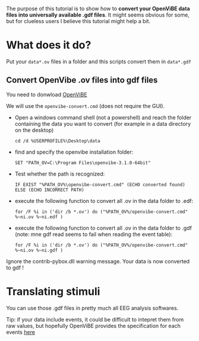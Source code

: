 The purpose of this tutorial is to show how to **convert your OpenViBE data files into universally available .gdf files**.
It might seems obvious for some, but for clueless users I believe this tutorial might help a bit.

# What does it do?

Put your `data*.ov` files in a folder and this scripts convert them in `data*.gdf`

## Convert OpenVibe .ov files into gdf files

You need to donwload [OpenViBE](http://openvibe.inria.fr/downloads/) 

We will use the  `openvibe-convert.cmd` (does not require the GUI).

- Open a windows command shell (not a powershell) and reach the folder containing the data you want to convert (for example in a data directory on the desktop)

  `cd /d %USERPROFILE%\Desktop\data`
  
- find and specify the openvibe installation folder:

  `SET "PATH_OV=C:\Program Files\openvibe-3.1.0-64bit"`

- Test whether the path is recognized:

  `IF EXIST "%PATH_OV%\openvibe-convert.cmd" (ECHO converted found) ELSE (ECHO INCORRECT PATH)`

- execute the following function to convert all .ov in the data folder to .edf:

   `for /F %i in ('dir /b *.ov') do ("%PATH_OV%/openvibe-convert.cmd" %~ni.ov %~ni.edf )`
   
- execute the following function to convert all .ov in the data folder to .gdf (note: mne gdf read seems to fail when reading the event table):

   `for /F %i in ('dir /b *.ov') do ("%PATH_OV%/openvibe-convert.cmd" %~ni.ov %~ni.gdf )`
   
Ignore the contrib-pybox.dll warning message.
Your data is now converted to gdf !

# Translating stimuli

You can use those .gdf files in pretty much all EEG analysis softwares.

Tip: if your data include events, it could be difficult to intepret them from raw values, but hopefully OpenViBE provides the specification for each events [here](http://openvibe.inria.fr/stimulation-codes/)
